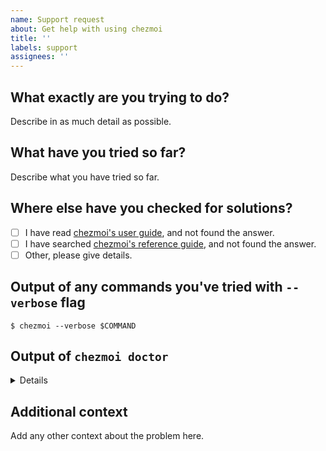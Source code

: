 ```yaml
---
name: Support request
about: Get help with using chezmoi
title: ''
labels: support
assignees: ''
---
```


## What exactly are you trying to do?

Describe in as much detail as possible.

## What have you tried so far?

Describe what you have tried so far.

## Where else have you checked for solutions?

* [ ] I have read [chezmoi's user guide](https://chezmoi.io/user-guide/command-overview/), and not found the answer.
* [ ] I have searched [chezmoi's reference guide](https://chezmoi.io/reference/), and not found the answer.
* [ ] Other, please give details.

## Output of any commands you've tried with `--verbose` flag

```console
$ chezmoi --verbose $COMMAND
```

## Output of `chezmoi doctor`

<details>

```console
$ chezmoi doctor
```

</details>

## Additional context

Add any other context about the problem here.
